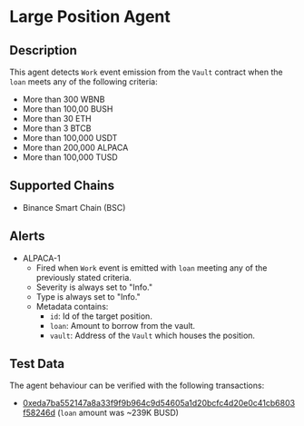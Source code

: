 # Large Position Agent

## Description

This agent detects `Work` event emission from the `Vault` contract when the `loan` meets any of the following criteria:
  - More than 300 WBNB
  - More than 100,00 BUSH
  - More than 30 ETH
  - More than 3 BTCB
  - More than 100,000 USDT
  - More than 200,000 ALPACA
  - More than 100,000 TUSD

## Supported Chains

- Binance Smart Chain (BSC)

## Alerts

- ALPACA-1
  - Fired when `Work` event is emitted with `loan` meeting any of the previously stated criteria.
  - Severity is always set to "Info."
  - Type is always set to "Info."
  - Metadata contains:
    - `id`: Id of the target position.
    - `loan`: Amount to borrow from the vault.
    - `vault`: Address of the `Vault` which houses the position.

## Test Data

The agent behaviour can be verified with the following transactions:

- [0xeda7ba552147a8a33f9f9b964c9d54605a1d20bcfc4d20e0c41cb6803f58246d](https://bscscan.com/tx/0xeda7ba552147a8a33f9f9b964c9d54605a1d20bcfc4d20e0c41cb6803f58246d) (`loan` amount was ~239K BUSD)

